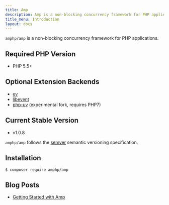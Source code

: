 ```yaml
---
title: Amp
description: Amp is a non-blocking concurrency framework for PHP applications.
title_menu: Introduction
layout: docs
---
```


`amphp/amp` is a non-blocking concurrency framework for PHP applications.

## Required PHP Version

- PHP 5.5+

## Optional Extension Backends

- [ev](https://pecl.php.net/package/ev)
- [libevent](https://pecl.php.net/package/libevent)
- [php-uv](https://github.com/bwoebi/php-uv) (experimental fork, requires PHP7)

## Current Stable Version

 - v1.0.8

`amphp/amp` follows the [semver](http://semver.org/) semantic versioning specification.

## Installation

```plain
$ composer require amphp/amp
```

## Blog Posts

 - [Getting Started with Amp](http://blog.kelunik.com/2015/09/20/getting-started-with-amp.html)
